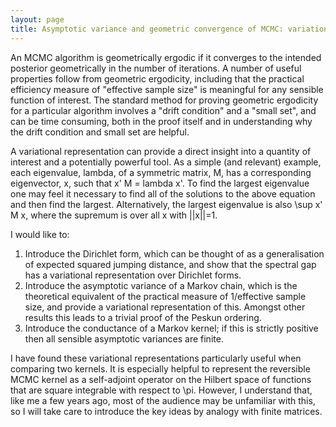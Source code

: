 ```yaml
---
layout: page
title: Asymptotic variance and geometric convergence of MCMC: variational representations
---
```


An MCMC algorithm is geometrically ergodic if it converges to the intended posterior geometrically in the number of iterations. A number of useful properties follow from geometric ergodicity, including that the practical efficiency measure of "effective sample size" is meaningful for any sensible function of interest. The standard method for proving geometric ergodicity for a particular algorithm involves a "drift condition" and a "small set", and can be time consuming, both in the proof itself and in understanding why the drift condition and small set are helpful.

A variational representation can provide a direct insight into a quantity of interest and a potentially powerful tool. As a simple (and relevant) example, each eigenvalue, lambda, of a symmetric matrix, M, has a corresponding eigenvector, x, such that x' M = lambda x'. To find the largest eigenvalue one may feel it necessary to find all of the solutions to the above equation and then find the largest. Alternatively, the largest eigenvalue is also \sup x' M x, where the supremum is over all x with ||x||=1.

I would like to:
1. Introduce the Dirichlet form, which can be thought of as a generalisation of expected squared jumping distance, and show that the spectral gap has a variational representation over Dirichlet forms.  
2. Introduce the asymptotic variance of a Markov chain, which is the theoretical equivalent of the practical measure of 1/effective sample size, and provide a variational representation of this. Amongst other results this leads to a trivial proof of the Peskun ordering.
3. Introduce the conductance of a Markov kernel; if this is strictly positive then all sensible asymptotic variances are finite.

I have found these  variational representations particularly useful when comparing two kernels. It is especially helpful to represent the reversible MCMC kernel as a self-adjoint operator on the Hilbert space of functions that are square integrable with respect to \pi. However, I understand that, like me a few years ago, most of the audience may be unfamiliar with this, so I will take care to introduce the key ideas by analogy with finite matrices. 
